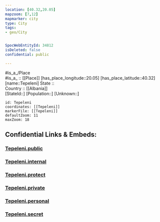 ```yaml
---
location: [40.32,20.05] 
mapzoom: [7,12] 
mapmarker: city 
type: City
tags:
- geo/City


SpocWebEntityId: 34812
isDeleted: false
confidential: public

---
```

#is_a_/Place  
#is_a_ :: [[Place]] 
[has_place_longitude::20.05] 
[has_place_latitude::40.32] 
[name::Tepeleni] 
State ::  
Country :: [[Albania]]  
[StateId::] 
[Population::] 
[Unknown::] 


```leaflet
id: Tepeleni
coordinates: [[Tepeleni]] 
markerFile: [[Tepeleni]] 
defaultZoom: 11 
maxZoom: 18
```


## Confidential Links & Embeds: 

### [Tepeleni.public](/_public/\Earth\Continent\Europe\Europe~South\Albania\Counties~Albania\Gjirokastër\CityTepeleni.public.md) 

### [Tepeleni.internal](/_internal/\Earth\Continent\Europe\Europe~South\Albania\Counties~Albania\Gjirokastër\CityTepeleni.internal.md) 

### [Tepeleni.protect](/_protect/\Earth\Continent\Europe\Europe~South\Albania\Counties~Albania\Gjirokastër\CityTepeleni.protect.md) 

### [Tepeleni.private](/_private/\Earth\Continent\Europe\Europe~South\Albania\Counties~Albania\Gjirokastër\CityTepeleni.private.md) 

### [Tepeleni.personal](/_personal/\Earth\Continent\Europe\Europe~South\Albania\Counties~Albania\Gjirokastër\CityTepeleni.personal.md) 

### [Tepeleni.secret](/_secret/\Earth\Continent\Europe\Europe~South\Albania\Counties~Albania\Gjirokastër\CityTepeleni.secret.md)

